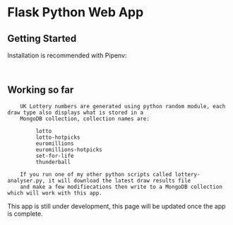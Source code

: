 # Flask Python Web App

## Getting Started

Installation is recommended with Pipenv:

```shell


```

## Working so far

```shell
    UK Lottery numbers are generated using python random module, each draw type also displays what is stored in a
    MongoDB collection, collection names are:

         lotto
         lotto-hotpicks
         euromillions
         euromillions-hotpicks
         set-for-life
         thunderball 

    If you run one of my other python scripts called lottery-analyser.py, it will download the latest draw results file
    and make a few modifiecations then write to a MongoDB collection which will work with this app.
```


This app is still under development, this page will be updated once the app is complete.

